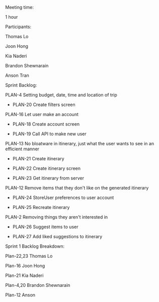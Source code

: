 Meeting time:

1 hour

Participants:

Thomas Lo

Joon Hong

Kia Naderi

Brandon Shewnarain

Anson Tran


Sprint Backlog:

PLAN-4 Setting budget, date, time and location of trip

- PLAN-20 Create filters screen

PLAN-16 Let user make an account

- PLAN-18 Create account screen

- PLAN-19 Call API to make new user

PLAN-13 No bloatware in itinerary, just what the user wants to see in an efficient manner

- PLAN-21 Create itinerary 

- PLAN-22 Create itinerary screen

- PLAN-23 Get itinerary from server

PLAN-12 Remove items that they don't like on the generated itinerary

- PLAN-24 StoreUser preferences to user account

- PLAN-25 Recreate itinerary 

PLAN-2 Removing things they aren't interested in

- PLAN-26 Suggest items to user

- PLAN-27 Add liked suggestions to itinerary

Sprint 1 Backlog Breakdown:

Plan-22,23 Thomas Lo

Plan-16 Joon Hong

Plan-21 Kia Naderi

Plan-4,20 Brandon Shewnarain

Plan-12 Anson


